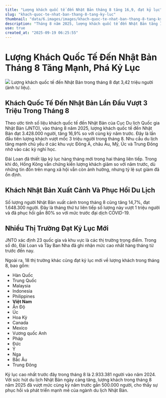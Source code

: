 ```yaml
---
title: "Lượng khách quốc tế đến Nhật Bản tháng 8 tăng 16,9, đạt kỷ lục"
slug: "khach-quoc-te-nhat-ban-thang-8-tang-ky-luc"
thumbnail: "data/6.images/images/khach-quoc-te-nhat-ban-thang-8-tang-ky-luc.webp"
description: "Tháng 8 năm 2025, lượng khách quốc tế đến Nhật Bản tăng 16,9 so với cùng kỳ năm trước, đạt 3,42 triệu người và lần đầu tiên vượt mốc 3 triệu cho tháng 8, với nhiều thị trường phá kỷ lục."
use: true
created_at: "2025-09-19 06:25:55"
---
```


# Lượng Khách Quốc Tế Đến Nhật Bản Tháng 8 Tăng Mạnh, Phá Kỷ Lục

![](/images/20250918-00000003-awire-000-1-view.webp)
Lượng khách quốc tế đến Nhật Bản trong tháng 8 đạt 3,42 triệu người (ảnh tư liệu).

## Khách Quốc Tế Đến Nhật Bản Lần Đầu Vượt 3 Triệu Trong Tháng 8

Theo ước tính số liệu khách quốc tế đến Nhật Bản của Cục Du lịch Quốc gia Nhật Bản (JNTO), vào tháng 8 năm 2025, lượng khách quốc tế đến Nhật Bản đạt 3.428.000 người, tăng 16,9% so với cùng kỳ năm trước. Đây là lần đầu tiên lượng khách vượt mốc 3 triệu người trong tháng 8. Nhu cầu du lịch tăng mạnh chủ yếu ở các khu vực Đông Á, châu Âu, Mỹ, Úc và Trung Đông nhờ vào các kỳ nghỉ học.

Đài Loan đã thiết lập kỷ lục hàng tháng mới trong hai tháng liên tiếp. Trong khi đó, Hồng Kông vẫn chứng kiến lượng khách giảm so với năm trước, dù những tin đồn trên mạng xã hội vẫn còn ảnh hưởng, nhưng tỷ lệ sụt giảm đã ổn định.

## Khách Nhật Bản Xuất Cảnh Và Phục Hồi Du Lịch

Số lượng người Nhật Bản xuất cảnh trong tháng 8 cũng tăng 14,7%, đạt 1.648.300 người. Đây là tháng thứ tư liên tiếp số lượng này vượt 1 triệu người và đã phục hồi gần 80% so với mức trước đại dịch COVID-19.

## Nhiều Thị Trường Đạt Kỷ Lục Mới

JNTO xác định 23 quốc gia và khu vực là các thị trường trọng điểm. Trong số đó, Đài Loan và Tây Ban Nha đã ghi nhận mức cao nhất hàng tháng từ trước đến nay.

Ngoài ra, 18 thị trường khác cũng đạt kỷ lục mới về lượng khách trong tháng 8, bao gồm:
*   Hàn Quốc
*   Trung Quốc
*   Malaysia
*   Indonesia
*   Philippines
*   **Việt Nam**
*   Ấn Độ
*   Úc
*   Hoa Kỳ
*   Canada
*   Mexico
*   Vương quốc Anh
*   Pháp
*   Đức
*   Ý
*   Nga
*   Bắc Âu
*   Trung Đông

Kỷ lục cao nhất trước đây trong tháng 8 là 2.933.381 người vào năm 2024. Với sức hút du lịch Nhật Bản ngày càng tăng, lượng khách trong tháng 8 năm 2025 đã vượt mức cùng kỳ năm trước gần 500.000 người, cho thấy sự phục hồi và phát triển mạnh mẽ của ngành du lịch Nhật Bản.